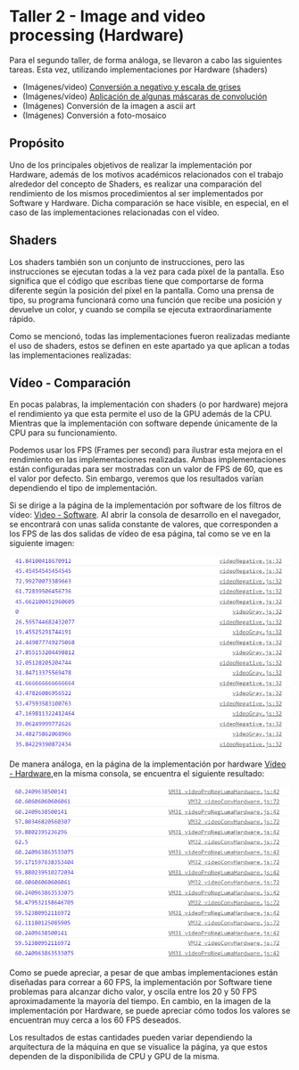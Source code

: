 # Taller 2 - Image and video processing (Hardware)
Para el segundo taller, de forma análoga, se llevaron a cabo las siguientes tareas. Esta vez, utilizando implementaciones por Hardware (shaders)
* (Imágenes/video) [Conversión a negativo y escala de grises](/docs/workshops/imaHardware)
* (Imágenes/vídeo) [Aplicación de algunas máscaras de convolución](/docs/workshops/convoMasks)
* (Imágenes) Conversión de la imagen a ascii art
* (Imágenes) Conversión a foto-mosaico

## Propósito
Uno de los principales objetivos de realizar la implementación por Hardware, además de los motivos académicos relacionados con el trabajo alrededor del concepto de Shaders, es realizar una comparación del rendimiento de los mismos procedimientos al ser implementados por Software y Hardware. Dicha comparación se hace visible, en especial, en el caso de las implementaciones relacionadas con el vídeo.

## Shaders
Los shaders también son un conjunto de instrucciones, pero las instrucciones se ejecutan todas a la vez para cada píxel de la pantalla. Eso significa que el código que escribas tiene que comportarse de forma diferente según la posición del píxel en la pantalla. Como una prensa de tipo, su programa funcionará como una función que recibe una posición y devuelve un color, y cuando se compila se ejecuta extraordinariamente rápido.

Como se mencionó, todas las implementaciones fueron realizadas mediante el uso de shaders, estos se definen en este apartado ya que aplican a todas las implementaciones realizadas:

## Vídeo - Comparación
En pocas palabras, la implementación con shaders (o por hardware) mejora el rendimiento ya que esta permite el uso de la GPU además de la CPU. Mientras que la implementación con software depende únicamente de la CPU para su funcionamiento.

Podemos usar los FPS (Frames per second) para ilustrar esta mejora en el rendimiento en las implementaciones realizadas. Ambas implementaciones están configuradas para ser mostradas con un valor de FPS de 60, que es el valor por defecto. Sin embargo, veremos que los resultados varían dependiendo el tipo de implementación.

Si se dirige a la página de la implementación por software de los filtros de vídeo: [Video - Software](/docs/workshops/filtersVideo). Al abrir la consola de desarrollo en el navegador, se encontrará con unas salida constante de valores, que corresponden a los FPS de las dos salidas de vídeo de esa página, tal como se ve en la siguiente imagen:

![FPSSoftware](/docs/sketches/FPSVideoSoftware.png)

De manera análoga, en la página de la implementación por hardware [Vídeo - Hardware](/docs/workshops/convoMasks),en la misma consola, se encuentra el siguiente resultado:

![FPSHardware](/docs/sketches/FPSVideoHardware.png)

Como se puede apreciar, a pesar de que ambas implementaciones están diseñadas para correar a 60 FPS, la implementación por Software tiene problemas para alcanzar dicho valor, y oscila entre los 20 y 50 FPS aproximadamente la mayoría del tiempo. En cambio, en la imagen de la implementación por Hardware, se puede apreciar cómo todos los valores se encuentran muy cerca a los 60 FPS deseados.

Los resultados de estas cantidades pueden variar dependiendo la arquitectura de la máquina en que se visualice la página, ya que estos dependen de la disponibilida de CPU y GPU de la misma.